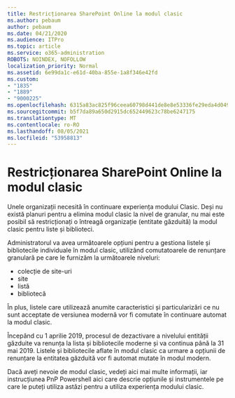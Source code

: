 ```yaml
---
title: Restricționarea SharePoint Online la modul clasic
ms.author: pebaum
author: pebaum
ms.date: 04/21/2020
ms.audience: ITPro
ms.topic: article
ms.service: o365-administration
ROBOTS: NOINDEX, NOFOLLOW
localization_priority: Normal
ms.assetid: 6e99da1c-e61d-40ba-855e-1a8f346e42fd
ms.custom:
- "1835"
- "1889"
- "9000225"
ms.openlocfilehash: 6315a83ac825f96ceea60798d441de8e8e53336fe29eda4d0491dd8a6a43b352
ms.sourcegitcommit: b5f7da89a650d2915dc652449623c78be6247175
ms.translationtype: MT
ms.contentlocale: ro-RO
ms.lasthandoff: 08/05/2021
ms.locfileid: "53958813"
---
```

# <a name="restrict-sharepoint-online-to-classic-mode"></a>Restricționarea SharePoint Online la modul clasic

Unele organizații necesită în continuare experiența modului Clasic. Deși nu există planuri pentru a elimina modul clasic la nivel de granular, nu mai este posibil să restricționați o întreagă organizație (entitate găzduită) la modul clasic pentru liste și biblioteci.

Administratorul va avea următoarele opțiuni pentru a gestiona listele și bibliotecile individuale în modul clasic, utilizând comutatoarele de renunțare granulară pe care le furnizăm la următoarele niveluri:

- colecție de site-uri
- site
- listă
- bibliotecă

În plus, listele care utilizează anumite caracteristici și particularizări ce nu sunt acceptate de versiunea modernă vor fi comutate în continuare automat la modul clasic.

Începând cu 1 aprilie 2019, procesul de dezactivare a nivelului entității găzduite va renunța la lista și bibliotecile moderne și va continua până la 31 mai 2019.  Listele și bibliotecile aflate în modul clasic ca urmare a opțiunii de renunțare la entitatea găzduită vor fi automat mutate în modul modern.

Dacă aveți nevoie de modul [](https://techcommunity.microsoft.com/t5/Microsoft-SharePoint-Blog/Delivering-SharePoint-modern-experiences/ba-p/315023) clasic, vedeți aici [](https://docs.microsoft.com/sharepoint/dev/transform/modernize-userinterface-lists-and-libraries-optout) mai multe informații, iar instrucțiunea PnP Powershell aici care descrie opțiunile și instrumentele pe care le puteți utiliza astăzi pentru a utiliza experiența modului clasic.

